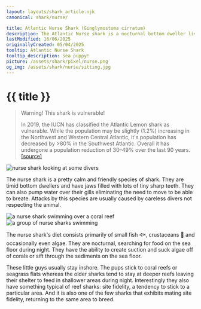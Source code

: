 ```yaml
---
layout: layouts/shark_article.njk
canonical: shark/nurse/

title: Atlantic Nurse Shark (Ginglymostoma cirratum)
description: The Atlantic Nurse shark is a nocturnal bottom dweller living inshore. And is, unfortunately, classified as vulnerable by the IUCN.
lastModified: 16/06/2025
originallyCreated: 05/04/2025
tooltip: Atlantic Nurse Shark
tooltip_description: sea puppy!
picture: /assets/shark/pixel/nurse.png
og_img: /assets/shark/nurse/sitting.jpg
---
```


# {{ title }}

<blockquote class="warning-bq">
    <span class="warning-bq-title">Warning! This shark is vulnerable!</span>
    <p>
        In 2019, the IUCN has classified the Atlantic Lemon shark as vulnerable. While the population may be slightly (1.2%) increasing in the Northwest and Western Central Atlantic, it's population has decreased by >80% in the Southwest Atlantic. Overall it has undergone a population reduction of 30–49% over the last 90 years. <a href="https://www.iucnredlist.org/species/144141186/3095153" target="_blank">[source]</a>
    </p>
</blockquote>

<img
  style="max-width: 100%"
  src="/assets/shark/nurse/sitting.jpg"
  alt="nurse shark looking at some divers"
/>

The nurse shark is a pretty calm and friendly species of shark. They are
timid bottom dwellers and have jaws filled with lots of tiny sharp teeth.
They can also pump water over their gills eliminating the need to move to be
able to breate. Attacks by this species are usually caused by careless
divers not respecting the animal.

<section class="images-section">
  <img
    src="/assets/shark/nurse/nurse_coral.jpg"
    alt="a nurse shark swimming over a coral reef"
  />
  <img
    src="/assets/shark/nurse/nurse_group.jpg"
    alt="a group of nurse sharks swimming"
  />
</section>

The nurse shark's diet consists primarily of small fish 🐟, crustaceans 🦀
and occasionally even algae. They are nocturnal, searching for food on the
sea floor during night. They have the ability to create suction and suck
algae off of corals or sift through the sediments on the sea floor.

These little guys usually stay inshore. The pups stick to coral reefs or
seagrass flats whereas the older sharks tend to stay at deeper reefs leaving
their shelter to feed in shallower areas during night. Interestingly they
also have something typical of reef sharks: site fidelity, a tendency to
stick to a particular area. And it is also one of the few sharks that
exhibits mating site fidelity, returning to the same area to breed.
